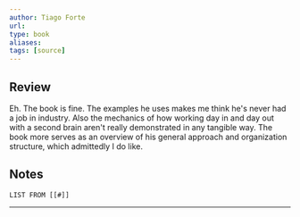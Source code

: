 ```yaml
---
author: Tiago Forte
url: 
type: book
aliases: 
tags: [source]
---
```

## Review
Eh. The book is fine. The examples he uses makes me think he's never had a job in industry. Also the mechanics of how working day in and day out with a second brain aren't really demonstrated in any tangible way. The book more serves as an overview of his general approach and organization structure, which admittedly I do like.

## Notes
```dataview
LIST FROM [[#]]
```

---